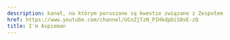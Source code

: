 ```yaml
---
description: kanał, na którym poruszane są kwestie związane z Zespołem Aspergera.
href: https://www.youtube.com/channel/UCnZjTzN_PIHkdpDiS8sE-zQ
title: I'm Aspieman
---
```

